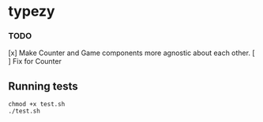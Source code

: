 typezy
======

### TODO
[x] Make Counter and Game components more agnostic about each other.
[ ] Fix for Counter


## Running tests
```
chmod +x test.sh
./test.sh
```
